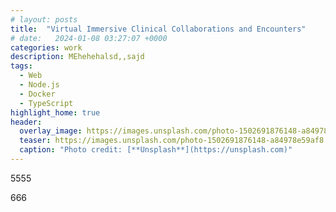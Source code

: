 ```yaml
---
# layout: posts
title:  "Virtual Immersive Clinical Collaborations and Encounters"
# date:   2024-01-08 03:27:07 +0000
categories: work
description: MEhehehalsd,,sajd
tags: 
  - Web 
  - Node.js
  - Docker 
  - TypeScript 
highlight_home: true
header:
  overlay_image: https://images.unsplash.com/photo-1502691876148-a84978e59af8
  teaser: https://images.unsplash.com/photo-1502691876148-a84978e59af8
  caption: "Photo credit: [**Unsplash**](https://unsplash.com)"
---
```



5555

666